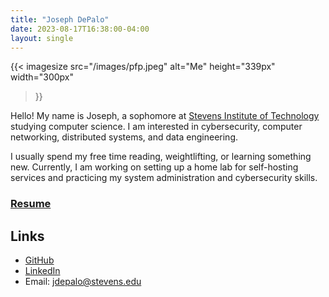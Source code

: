 ```yaml
---
title: "Joseph DePalo"
date: 2023-08-17T16:38:00-04:00
layout: single
---
```


{{< imagesize
src="/images/pfp.jpeg"
alt="Me"
height="339px"
width="300px"
>}}

Hello! My name is Joseph, a sophomore at [Stevens Institute of Technology](https://www.stevens.edu/)
studying computer science. I am interested in cybersecurity, computer networking, distributed
systems, and data engineering.

I usually spend my free time reading, weightlifting, or learning something new. Currently, I am
working on setting up a home lab for self-hosting services and practicing my system administration
and cybersecurity skills.

### [Resume](/files/resume.pdf)


## Links
- [GitHub](https://github.com/JosephDePalo)
- [LinkedIn](https://www.linkedin.com/in/joseph-depalo/)
- Email: [jdepalo@stevens.edu](mailto:jdepalo@stevens.edu)
